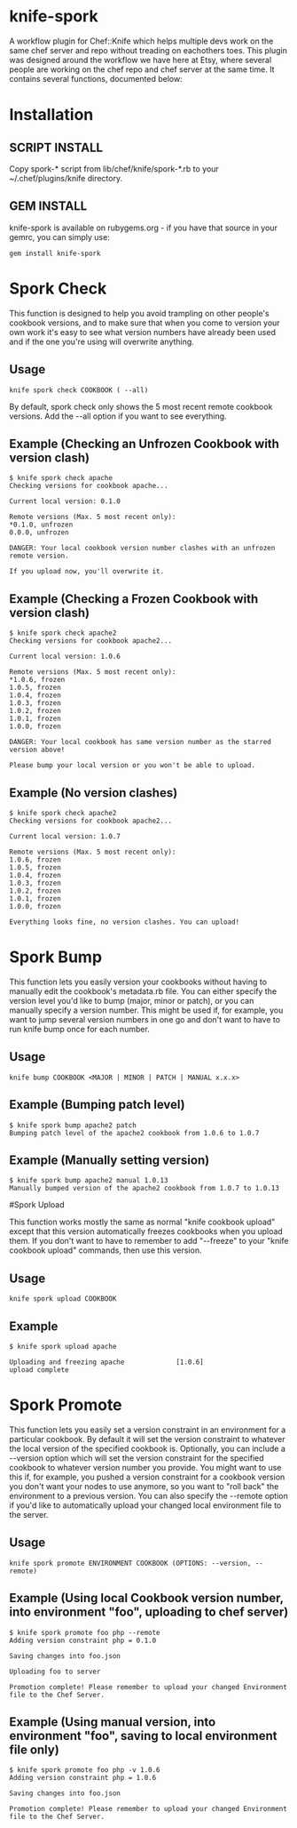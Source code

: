 # knife-spork

A workflow plugin for Chef::Knife which helps multiple devs work on the same chef server and repo without treading on eachothers toes. This plugin was designed around the workflow we have here at Etsy, where several people are working on the chef repo and chef server at the same time. It contains several functions, documented below:

# Installation

## SCRIPT INSTALL

Copy spork-* script from lib/chef/knife/spork-*.rb to your ~/.chef/plugins/knife directory.

## GEM INSTALL
knife-spork is available on rubygems.org - if you have that source in your gemrc, you can simply use:

````
gem install knife-spork
````

# Spork Check

This function is designed to help you avoid trampling on other people's cookbook versions, and to make sure that when you come to version your own work it's easy to see what version numbers have already been used and if the one you're using will overwrite anything.

## Usage 

````
knife spork check COOKBOOK ( --all)
````

By default, spork check only shows the 5 most recent remote cookbook versions. Add the --all option if you want to see everything.

## Example (Checking an Unfrozen Cookbook with version clash)

````
$ knife spork check apache
Checking versions for cookbook apache...
 
Current local version: 0.1.0
 
Remote versions (Max. 5 most recent only):
*0.1.0, unfrozen
0.0.0, unfrozen
 
DANGER: Your local cookbook version number clashes with an unfrozen remote version.
 
If you upload now, you'll overwrite it.
````

## Example (Checking a Frozen Cookbook with version clash)

````
$ knife spork check apache2
Checking versions for cookbook apache2...
 
Current local version: 1.0.6
 
Remote versions (Max. 5 most recent only):
*1.0.6, frozen
1.0.5, frozen
1.0.4, frozen
1.0.3, frozen
1.0.2, frozen
1.0.1, frozen
1.0.0, frozen
 
DANGER: Your local cookbook has same version number as the starred version above!
 
Please bump your local version or you won't be able to upload.
````

## Example (No version clashes)

````
$ knife spork check apache2
Checking versions for cookbook apache2...
 
Current local version: 1.0.7
 
Remote versions (Max. 5 most recent only):
1.0.6, frozen
1.0.5, frozen
1.0.4, frozen
1.0.3, frozen
1.0.2, frozen
1.0.1, frozen
1.0.0, frozen
 
Everything looks fine, no version clashes. You can upload!
````

# Spork Bump

This function lets you easily version your cookbooks without having to manually edit the cookbook's metadata.rb file. You can either specify the version level you'd like to bump (major, minor or patch), or you can manually specify a version number. This might be used if, for example, you want to jump several version numbers in one go and don't want to have to run knife bump once for each number.

## Usage

````
knife bump COOKBOOK <MAJOR | MINOR | PATCH | MANUAL x.x.x>

````

## Example (Bumping patch level)

````
$ knife spork bump apache2 patch
Bumping patch level of the apache2 cookbook from 1.0.6 to 1.0.7
````

## Example (Manually setting version)

````
$ knife spork bump apache2 manual 1.0.13
Manually bumped version of the apache2 cookbook from 1.0.7 to 1.0.13
````

#Spork Upload

This function works mostly the same as normal "knife cookbook upload" except that this version automatically freezes cookbooks when you upload them. If you don't want to have to remember to add "--freeze" to your "knife cookbook upload" commands, then use this version.

## Usage

````
knife spork upload COOKBOOK
````

## Example

````
$ knife spork upload apache
 
Uploading and freezing apache             [1.0.6]
upload complete
````

# Spork Promote

This function lets you easily set a version constraint in an environment for a particular cookbook. By default it will set the version constraint to whatever the local version of the specified cookbook is. Optionally, you can include a --version option which will set the version constraint for the specified cookbook to whatever version number you provide. You might want to use this if, for example, you pushed a version constraint for a cookbook version you don't want your nodes to use anymore, so you want to "roll back" the environment to a previous version. You can also specify the --remote option if you'd like to automatically upload your changed local environment file to the server.

## Usage

```` 
knife spork promote ENVIRONMENT COOKBOOK (OPTIONS: --version, --remote)
````

## Example (Using local Cookbook version number, into environment "foo", uploading to chef server)

````
$ knife spork promote foo php --remote
Adding version constraint php = 0.1.0
 
Saving changes into foo.json

Uploading foo to server
 
Promotion complete! Please remember to upload your changed Environment file to the Chef Server.
````

## Example (Using manual version, into environment "foo", saving to local environment file only)

````
$ knife spork promote foo php -v 1.0.6
Adding version constraint php = 1.0.6
 
Saving changes into foo.json
 
Promotion complete! Please remember to upload your changed Environment file to the Chef Server.
````

